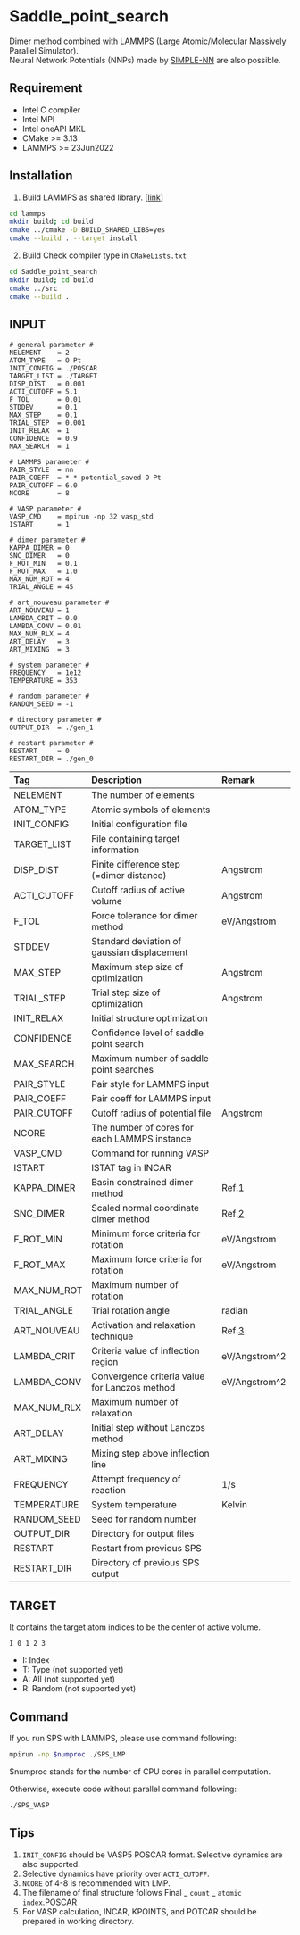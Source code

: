 # Saddle_point_search
Dimer method combined with LAMMPS (Large Atomic/Molecular Massively Parallel Simulator).  
Neural Network Potentials (NNPs) made by [SIMPLE-NN](https://github.com/MDIL-SNU/SIMPLE-NN_v2) are also possible.  

## Requirement
- Intel C compiler
- Intel MPI
- Intel oneAPI MKL
- CMake >= 3.13
- LAMMPS >= 23Jun2022

## Installation
1. Build LAMMPS as shared library. [[link](https://docs.lammps.org/Build_basics.html)]
```bash
cd lammps
mkdir build; cd build
cmake ../cmake -D BUILD_SHARED_LIBS=yes
cmake --build . --target install
```
2. Build Check compiler type in `CMakeLists.txt`
```bash
cd Saddle_point_search
mkdir build; cd build
cmake ../src
cmake --build .
```


## INPUT
```text
# general parameter #
NELEMENT    = 2
ATOM_TYPE   = O Pt
INIT_CONFIG = ./POSCAR
TARGET_LIST = ./TARGET
DISP_DIST   = 0.001
ACTI_CUTOFF = 5.1
F_TOL       = 0.01
STDDEV      = 0.1
MAX_STEP    = 0.1
TRIAL_STEP  = 0.001
INIT_RELAX  = 1
CONFIDENCE  = 0.9
MAX_SEARCH  = 1

# LAMMPS parameter #
PAIR_STYLE  = nn
PAIR_COEFF  = * * potential_saved O Pt
PAIR_CUTOFF = 6.0
NCORE       = 8

# VASP parameter #
VASP_CMD    = mpirun -np 32 vasp_std
ISTART      = 1

# dimer parameter #
KAPPA_DIMER = 0
SNC_DIMER   = 0
F_ROT_MIN   = 0.1 
F_ROT_MAX   = 1.0
MAX_NUM_ROT = 4
TRIAL_ANGLE = 45

# art_nouveau parameter #
ART_NOUVEAU = 1
LAMBDA_CRIT = 0.0
LAMBDA_CONV = 0.01
MAX_NUM_RLX = 4
ART_DELAY   = 3
ART_MIXING  = 3

# system parameter #
FREQUENCY   = 1e12
TEMPERATURE = 353

# random parameter #
RANDOM_SEED = -1

# directory parameter #
OUTPUT_DIR  = ./gen_1

# restart parameter #
RESTART     = 0
RESTART_DIR = ./gen_0
```

|Tag|Description|Remark|
|:---|:---|:---|
|NELEMENT|The number of elements||
|ATOM_TYPE|Atomic symbols of elements||
|INIT_CONFIG|Initial configuration file||
|TARGET_LIST|File containing target information||
|DISP_DIST|Finite difference step (=dimer distance)|Angstrom|
|ACTI_CUTOFF|Cutoff radius of active volume|Angstrom|
|F_TOL|Force tolerance for dimer method|eV/Angstrom|
|STDDEV|Standard deviation of gaussian displacement||
|MAX_STEP|Maximum step size of optimization|Angstrom|
|TRIAL_STEP|Trial step size of optimization|Angstrom|
|INIT_RELAX|Initial structure optimization||
|CONFIDENCE|Confidence level of saddle point search||
|MAX_SEARCH|Maximum number of saddle point searches||
|PAIR_STYLE|Pair style for LAMMPS input||
|PAIR_COEFF|Pair coeff for LAMMPS input||
|PAIR_CUTOFF|Cutoff radius of potential file|Angstrom|
|NCORE|The number of cores for each LAMMPS instance||
|VASP_CMD|Command for running VASP||
|ISTART|ISTAT tag in INCAR||
|KAPPA_DIMER|Basin constrained dimer method|Ref.[1](https://doi.org/10.1063/1.4898664)|
|SNC_DIMER|Scaled normal coordinate dimer method|Ref.[2](https://doi.org/10.1016/j.commatsci.2021.110785)|
|F_ROT_MIN|Minimum force criteria for rotation|eV/Angstrom|
|F_ROT_MAX|Maximum force criteria for rotation|eV/Angstrom|
|MAX_NUM_ROT|Maximum number of rotation||
|TRIAL_ANGLE|Trial rotation angle|radian|
|ART_NOUVEAU|Activation and relaxation technique|Ref.[3](http://dx.doi.org/10.1103/PhysRevE.62.7723)|
|LAMBDA_CRIT|Criteria value of inflection region|eV/Angstrom^2|
|LAMBDA_CONV|Convergence criteria value for Lanczos method|eV/Angstrom^2|
|MAX_NUM_RLX|Maximum number of relaxation||
|ART_DELAY|Initial step without Lanczos method||
|ART_MIXING|Mixing step above inflection line||
|FREQUENCY|Attempt frequency of reaction|1/s|
|TEMPERATURE|System temperature|Kelvin|
|RANDOM_SEED|Seed for random number||
|OUTPUT_DIR|Directory for output files||
|RESTART|Restart from previous SPS||
|RESTART_DIR|Directory of previous SPS output||

## TARGET
It contains the target atom indices to be the center of active volume.
```text
I 0 1 2 3
```

* I: Index
* T: Type (not supported yet)
* A: All (not supported yet)
* R: Random (not supported yet)

## Command
If you run SPS with LAMMPS, please use command following:
```bash
mpirun -np $numproc ./SPS_LMP
```
$numproc stands for the number of CPU cores in parallel computation.


Otherwise, execute code without parallel command following:
```bash
./SPS_VASP
```

## Tips  
1. `INIT_CONFIG` should be VASP5 POSCAR format. Selective dynamics are also supported.
2. Selective dynamics have priority over `ACTI_CUTOFF`.
3. `NCORE` of 4-8 is recommended with LMP. 
4. The filename of final structure follows Final _ `count` _ `atomic index`.POSCAR
5. For VASP calculation, INCAR, KPOINTS, and POTCAR should be prepared in working directory.
